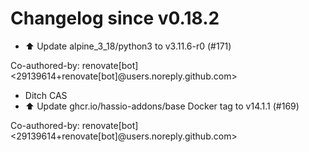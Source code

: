 # Changelog since v0.18.2
- ⬆️ Update alpine_3_18/python3 to v3.11.6-r0 (#171)

Co-authored-by: renovate[bot] <29139614+renovate[bot]@users.noreply.github.com> 
- Ditch CAS 
- ⬆️ Update ghcr.io/hassio-addons/base Docker tag to v14.1.1 (#169)

Co-authored-by: renovate[bot] <29139614+renovate[bot]@users.noreply.github.com> 
